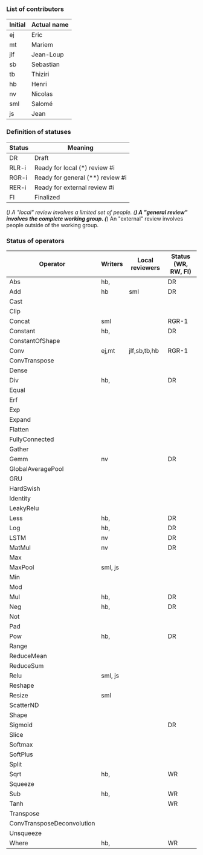 
### List of contributors

|Initial | Actual name |
|------|-------------|
| ej | Eric |
| mt | Mariem |
| jlf| Jean-Loup |
| sb | Sebastian | 
| tb | Thiziri |
| hb | Henri |
| nv | Nicolas |
| sml| Salomé |
| js | Jean |

### Definition of statuses

|Status | Meaning|
|-------|--------|
| DR    | Draft   |
| RLR-i    | Ready for local (*) review #i  |
| RGR-i    | Ready for general (**) review #i  |
| RER-i    | Ready for external review #i  |
| FI    | Finalized |

(*) A "local" review involves a limited set of people.
(**) A "general review" involves the complete working group.
(***) An  "external" review involves people outside of the working group. 

### Status of operators 

| Operator                     | Writers            | Local reviewers         | Status (WR, RW, FI)
|------------------------------|--------------------|-------------------|-------------------
| Abs                          |hb,                 |                   | DR
| Add                          |hb                  | sml               | DR
| Cast                         |                    |                   |
| Clip                         |                    |                   |
| Concat                       |sml                 |                   | RGR-1
| Constant                     |hb,                 |                   | DR
| ConstantOfShape              |                    |                   |
| Conv                         |ej,mt               |jlf,sb,tb,hb       | RGR-1
| ConvTranspose                |                    |                   |
| Dense                        |                    |                   |
| Div                          |hb,                 |                   | DR
| Equal                        |                    |                   |
| Erf                          |                    |                   |
| Exp                          |                    |                   |
| Expand                       |                    |                   |
| Flatten                      |                    |                   |
| FullyConnected               |                    |                   |
| Gather                       |                    |                   |
| Gemm                         |nv                  |                   | DR
| GlobalAveragePool            |                    |                   |
| GRU                          |                    |                   |
| HardSwish                    |                    |                   |
| Identity                     |                    |                   |
| LeakyRelu                    |                    |                   |
| Less                         |hb,                 |                   | DR
| Log                          |hb,                 |                   | DR
| LSTM                         |nv                  |                   | DR
| MatMul                       |nv                  |                   | DR
| Max                          |                    |                   |
| MaxPool                      |sml, js             |                   |
| Min                          |                    |                   |
| Mod                          |                    |                   |
| Mul                          |hb,                 |                   | DR
| Neg                          |hb,                 |                   | DR
| Not                          |                    |                   |
| Pad                          |                    |                   |
| Pow                          |hb,                 |                   | DR
| Range                        |                    |                   |
| ReduceMean                   |                    |                   |
| ReduceSum                    |                    |                   |
| Relu                         |sml, js             |                   |
| Reshape                      |                    |                   |
| Resize                       |sml                 |                   |
| ScatterND                    |                    |                   |
| Shape                        |                    |                   |
| Sigmoid                      |                    |                   | DR
| Slice                        |                    |                   |
| Softmax                      |                    |                   |
| SoftPlus                     |                    |                   |
| Split                        |                    |                   |
| Sqrt                         |hb,                 |                   | WR
| Squeeze                      |                    |                   |
| Sub                          |hb,                 |                   | WR
| Tanh                         |                    |                   | WR
| Transpose                    |                    |                   |
| ConvTransposeDeconvolution   |                    |                   |
| Unsqueeze                    |                    |                   |
| Where                        |hb,                 |                   | WR


